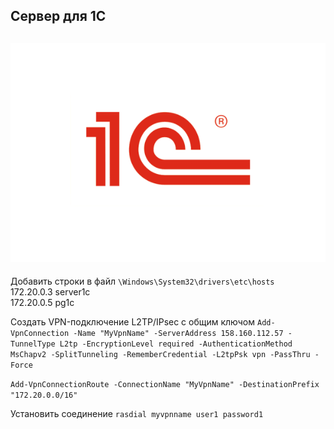 Сервер для **1С**
---
![1C docker postgresql](./1s-foto.png "Развертываем сервер для 1С на docker-контейнерах")
---
Добавить строки в файл `\Windows\System32\drivers\etc\hosts`<br>
172.20.0.3      server1c<br>
172.20.0.5      pg1c

Создать VPN-подключение L2TP/IPsec с общим ключом
`Add-VpnConnection -Name "MyVpnName" -ServerAddress 158.160.112.57 -TunnelType L2tp -EncryptionLevel required -AuthenticationMethod MsChapv2 -SplitTunneling -RememberCredential -L2tpPsk vpn -PassThru -Force`

`Add-VpnConnectionRoute -ConnectionName "MyVpnName" -DestinationPrefix "172.20.0.0/16"`

Установить соединение
`rasdial myvpnname user1 password1`
